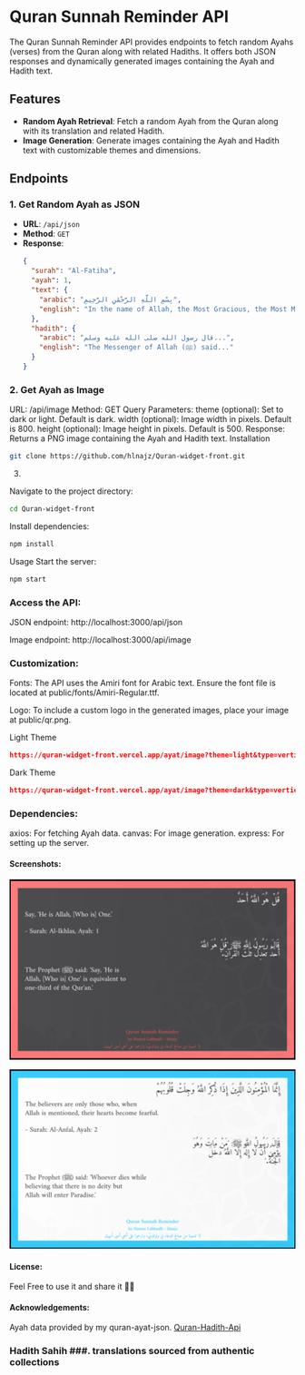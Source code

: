 # Quran Sunnah Reminder API

The Quran Sunnah Reminder API provides endpoints to fetch random Ayahs (verses) from the Quran along with related Hadiths. It offers both JSON responses and dynamically generated images containing the Ayah and Hadith text.

## Features

- **Random Ayah Retrieval**: Fetch a random Ayah from the Quran along with its translation and related Hadith.
- **Image Generation**: Generate images containing the Ayah and Hadith text with customizable themes and dimensions.

## Endpoints

### 1. Get Random Ayah as JSON

- **URL**: `/api/json`
- **Method**: `GET`
- **Response**:
  ```json
  {
    "surah": "Al-Fatiha",
    "ayah": 1,
    "text": {
      "arabic": "بِسْمِ اللَّهِ الرَّحْمَٰنِ الرَّحِيمِ",
      "english": "In the name of Allah, the Most Gracious, the Most Merciful."
    },
    "hadith": {
      "arabic": "قال رسول الله صلى الله عليه وسلم...",
      "english": "The Messenger of Allah (ﷺ) said..."
    }
  }
### 2. Get Ayah as Image
   URL: /api/image
Method: GET
Query Parameters:
theme (optional): Set to dark or light. Default is dark.
width (optional): Image width in pixels. Default is 800.
height (optional): Image height in pixels. Default is 500.
Response: Returns a PNG image containing the Ayah and Hadith text.
Installation
 ```bash
git clone https://github.com/hlnajz/Quran-widget-front.git

 ```
3.
Navigate to the project directory:
 ```bash
cd Quran-widget-front
 ```
Install dependencies:
 ```bash
npm install
 ```
Usage
Start the server:
 ```bash
npm start
 ```
### Access the API:

JSON endpoint: http://localhost:3000/api/json

Image endpoint: http://localhost:3000/api/image



### Customization:

Fonts: The API uses the Amiri font for Arabic text. Ensure the font file is located at public/fonts/Amiri-Regular.ttf.

Logo: To include a custom logo in the generated images, place your image at public/qr.png.

Light Theme
 ```json
https://quran-widget-front.vercel.app/ayat/image?theme=light&type=vertical&width=800&height=500
 ```

Dark Theme
 ```json
https://quran-widget-front.vercel.app/ayat/image?theme=dark&type=vertical&width=800&height=500
 ```

### Dependencies:

axios: For fetching Ayah data.
canvas: For image generation.
express: For setting up the server.

#### Screenshots:

![Dark Theme](https://raw.githubusercontent.com/hlnajz/assets/refs/heads/main/dark-theme.png)

![Light Theme](https://raw.githubusercontent.com/hlnajz/assets/refs/heads/main/light-theme.png)


#### License:
Feel Free to use it and share it 🥇😘

#### Acknowledgements:
Ayah data provided by my quran-ayat-json.
[Quran-Hadith-Api](https://quran-ayat-json.vercel.app/)

### Hadith Sahih ###. translations sourced from authentic collections 
